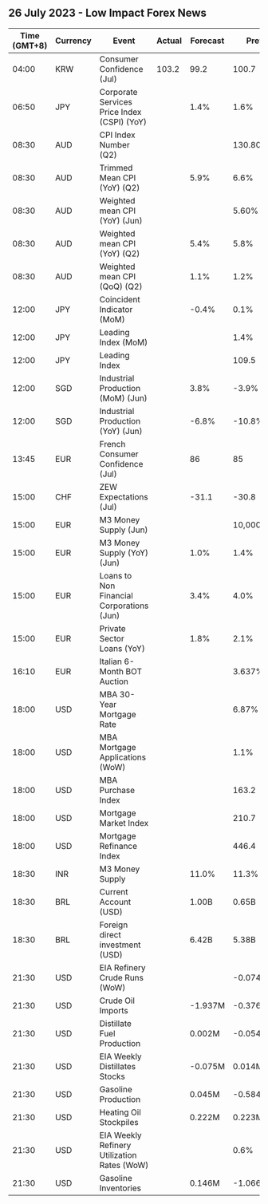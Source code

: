 ## 26 July 2023 - Low Impact Forex News

| Time (GMT+8) | Currency | Event | Actual | Forecast | Previous |
|------|----------|-------|--------|----------|----------|
| 04:00 | KRW | Consumer Confidence (Jul) | 103.2 | 99.2 | 100.7 |
| 06:50 | JPY | Corporate Services Price Index (CSPI) (YoY) |  | 1.4% | 1.6% |
| 08:30 | AUD | CPI Index Number (Q2) |  |  | 130.80 |
| 08:30 | AUD | Trimmed Mean CPI (YoY) (Q2) |  | 5.9% | 6.6% |
| 08:30 | AUD | Weighted mean CPI (YoY) (Jun) |  |  | 5.60% |
| 08:30 | AUD | Weighted mean CPI (YoY) (Q2) |  | 5.4% | 5.8% |
| 08:30 | AUD | Weighted mean CPI (QoQ) (Q2) |  | 1.1% | 1.2% |
| 12:00 | JPY | Coincident Indicator (MoM) |  | -0.4% | 0.1% |
| 12:00 | JPY | Leading Index (MoM) |  |  | 1.4% |
| 12:00 | JPY | Leading Index |  |  | 109.5 |
| 12:00 | SGD | Industrial Production (MoM) (Jun) |  | 3.8% | -3.9% |
| 12:00 | SGD | Industrial Production (YoY) (Jun) |  | -6.8% | -10.8% |
| 13:45 | EUR | French Consumer Confidence (Jul) |  | 86 | 85 |
| 15:00 | CHF | ZEW Expectations (Jul) |  | -31.1 | -30.8 |
| 15:00 | EUR | M3 Money Supply (Jun) |  |  | 10,000,000.0% |
| 15:00 | EUR | M3 Money Supply (YoY) (Jun) |  | 1.0% | 1.4% |
| 15:00 | EUR | Loans to Non Financial Corporations (Jun) |  | 3.4% | 4.0% |
| 15:00 | EUR | Private Sector Loans (YoY) |  | 1.8% | 2.1% |
| 16:10 | EUR | Italian 6-Month BOT Auction |  |  | 3.637% |
| 18:00 | USD | MBA 30-Year Mortgage Rate |  |  | 6.87% |
| 18:00 | USD | MBA Mortgage Applications (WoW) |  |  | 1.1% |
| 18:00 | USD | MBA Purchase Index |  |  | 163.2 |
| 18:00 | USD | Mortgage Market Index |  |  | 210.7 |
| 18:00 | USD | Mortgage Refinance Index |  |  | 446.4 |
| 18:30 | INR | M3 Money Supply |  | 11.0% | 11.3% |
| 18:30 | BRL | Current Account (USD) |  | 1.00B | 0.65B |
| 18:30 | BRL | Foreign direct investment (USD) |  | 6.42B | 5.38B |
| 21:30 | USD | EIA Refinery Crude Runs (WoW) |  |  | -0.074M |
| 21:30 | USD | Crude Oil Imports |  | -1.937M | -0.376M |
| 21:30 | USD | Distillate Fuel Production |  | 0.002M | -0.054M |
| 21:30 | USD | EIA Weekly Distillates Stocks |  | -0.075M | 0.014M |
| 21:30 | USD | Gasoline Production |  | 0.045M | -0.584M |
| 21:30 | USD | Heating Oil Stockpiles |  | 0.222M | 0.223M |
| 21:30 | USD | EIA Weekly Refinery Utilization Rates (WoW) |  |  | 0.6% |
| 21:30 | USD | Gasoline Inventories |  | 0.146M | -1.066M |
